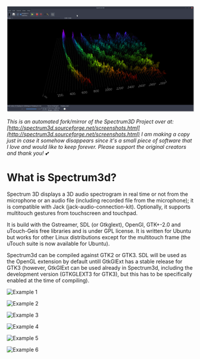 ![Main Image Of Spectral](/img/main.png)

_This is an automated fork/mirror of the Spectrum3D Project over at: [http://spectrum3d.sourceforge.net/screenshots.html](http://spectrum3d.sourceforge.net/screenshots.html)_
_I am making a copy just in case it somehow disappears since it's a small piece of software that I love and would like to keep forever._
_Please support the original creators and thank you! 💕_

# What is Spectrum3d?

Spectrum 3D displays a 3D audio spectrogram in real time or not from the microphone or an audio file (including recorded file from the microphone); it is compatible with Jack (jack-audio-connection-kit). Optionally, it supports multitouch gestures from touchscreen and touchpad.

It is build with the Gstreamer, SDL (or Gtkglext), OpenGl, GTK+-2.0 and uTouch-Geis free libraries and is under GPL license. It is written for Ubuntu but works for other Linux distributions except for the multitouch frame (the uTouch suite is now available for Ubuntu).

Spectrum3d can be compiled against GTK2 or GTK3. SDL will be used as the OpenGL extension by default untill GtkGlExt has a stable release for GTK3 (however, GtkGlExt can be used already in Spectrum3d, including the development version (GTKGLEXT3 for GTK3), but this has to be specifically enabled at the time of compiling).


![Example 1](/img/spectrum3d_1.png)


![Example 2](/img/spectrum3d_2.png)


![Example 3](/img/spectrum3d_3.png)


![Example 4](/img/spectrum3d_4.png)


![Example 5](/img/spectrum3d_5.png)


![Example 6](/img/spectrum3d_6.png)
